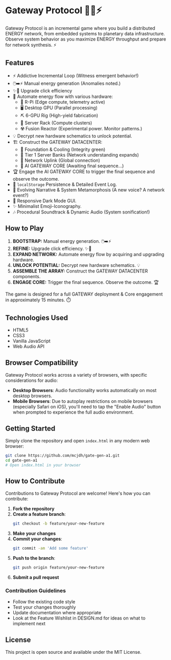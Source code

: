 # Gateway Protocol 🚪🏢⚡️

Gateway Protocol is an incremental game where you build a distributed ENERGY network, from embedded systems to planetary data infrastructure. Observe system behavior as you maximize ENERGY throughput and prepare for network synthesis. ⚡️

## Features

*   ⚡️ Addictive Incremental Loop (Witness emergent behavior!)
*   🖱️➡️⚡️ Manual energy generation (Anomalies noted.)
*   ✨💪 Upgrade click efficiency
*   🤖 Automate energy flow with various hardware:
    *   🍓 R-Pi (Edge compute, telemetry active)
    *   🖥️ Desktop GPU (Parallel processing)
    *   ⛏️ 6-GPU Rig (High-yield fabrication)
    *   💾 Server Rack (Compute clusters)
    *   ☢️ Fusion Reactor (Experimental power. Monitor patterns.)
*   💡 Decrypt new hardware schematics to unlock potential.
*   🏗️ Construct the GATEWAY DATACENTER:
    *   🧊 Foundation & Cooling (Integrity green)
    *   🏦 Tier 1 Server Banks (Network understanding expands)
    *   🔗 Network Uplink (Global connection)
    *   🧠 AI GATEWAY CORE (Awaiting final sequence...)
*   🏆 Engage the AI GATEWAY CORE to trigger the final sequence and observe the outcome.
*   💾 `localStorage` Persistence & Detailed Event Log.
*   📜 Evolving Narrative & System Metamorphosis (A new voice? A network event?)
*   📱 Responsive Dark Mode GUI.
*   ✨ Minimalist Emoji-Iconography.
*   🎶 Procedural Soundtrack & Dynamic Audio (System sonification!)

## How to Play

1.  **BOOTSTRAP:** Manual energy generation. 🖱️➡️⚡️
2.  **REFINE:** Upgrade click efficiency. ✨💪
3.  **EXPAND NETWORK:** Automate energy flow by acquiring and upgrading hardware.
4.  **UNLOCK POTENTIAL:** Decrypt new hardware schematics. 💡
5.  **ASSEMBLE THE ARRAY:** Construct the GATEWAY DATACENTER components.
6.  **ENGAGE CORE:** Trigger the final sequence. Observe the outcome. 🏆

The game is designed for a full GATEWAY deployment & Core engagement in approximately 15 minutes. ⏱️

## Technologies Used

- HTML5
- CSS3
- Vanilla JavaScript
- Web Audio API

## Browser Compatibility

Gateway Protocol works across a variety of browsers, with specific considerations for audio:

- **Desktop Browsers**: Audio functionality works automatically on most desktop browsers.
- **Mobile Browsers**: Due to autoplay restrictions on mobile browsers (especially Safari on iOS), you'll need to tap the "Enable Audio" button when prompted to experience the full audio environment.

## Getting Started

Simply clone the repository and open `index.html` in any modern web browser:

```bash
git clone https://github.com/mcjdh/gate-gen-a1.git
cd gate-gen-a1
# Open index.html in your browser
```

## How to Contribute

Contributions to Gateway Protocol are welcome! Here's how you can contribute:

1. **Fork the repository**
2. **Create a feature branch**:
   ```bash
   git checkout -b feature/your-new-feature
   ```
3. **Make your changes**
4. **Commit your changes**:
   ```bash
   git commit -am 'Add some feature'
   ```
5. **Push to the branch**:
   ```bash
   git push origin feature/your-new-feature
   ```
6. **Submit a pull request**

### Contribution Guidelines

- Follow the existing code style
- Test your changes thoroughly
- Update documentation where appropriate
- Look at the Feature Wishlist in DESIGN.md for ideas on what to implement next

## License

This project is open source and available under the MIT License.